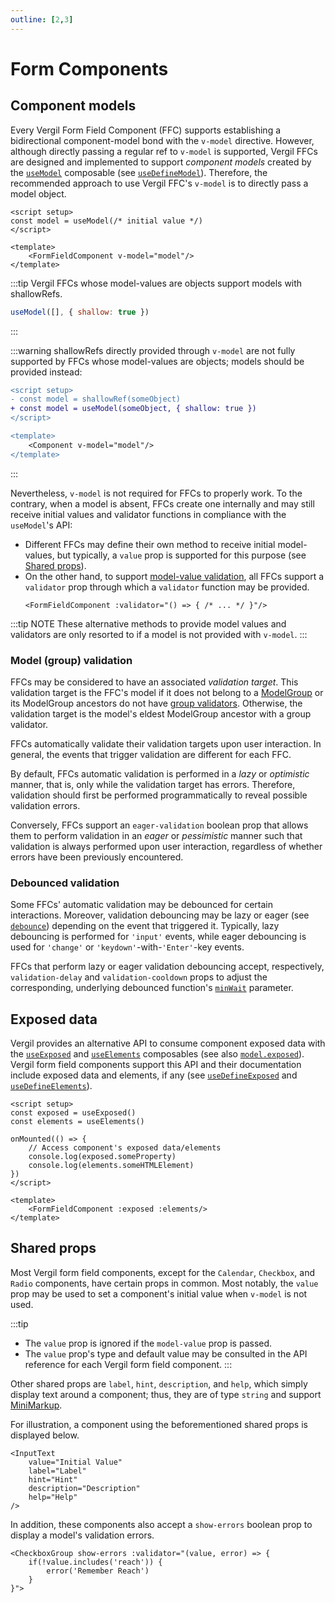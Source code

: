 ```yaml
---
outline: [2,3]
---
```


# Form Components

<script setup>
import { InputText, CheckboxGroup } from '@8ctavio/vergil/components'
import { useModel } from '@8ctavio/vergil'

const planetOptions = {
    earth: 'Earth',
    reach: 'Reach',
    harvest: 'Harvest'
}
const planets = useModel(['earth'], {
    validator(value, error) {
        if(!value.includes('reach')) {
            error('Remember Reach')
        }
    }
})
planets.validate()
</script>

## Component models

Every Vergil Form Field Component (FFC) supports establishing a bidirectional component-model bond with the `v-model` directive. However, although directly passing a regular ref to `v-model` is supported, Vergil FFCs are designed and implemented to support *component models* created by the [`useModel`](/composables/useModel) composable (see [`useDefineModel`](/composables/useDefineModel)). Therefore, the recommended approach to use Vergil FFC's `v-model` is to directly pass a model object.

```vue
<script setup>
const model = useModel(/* initial value */)
</script>

<template>
    <FormFieldComponent v-model="model"/>
</template>
```

:::tip
Vergil FFCs whose model-values are objects support models with shallowRefs.

```js
useModel([], { shallow: true })
```
:::

:::warning
shallowRefs directly provided through `v-model` are not fully supported by FFCs whose model-values are objects; models should be provided instead:

```diff
<script setup>
- const model = shallowRef(someObject)
+ const model = useModel(someObject, { shallow: true })
</script>

<template>
    <Component v-model="model"/>
</template>
```
:::


Nevertheless, `v-model` is not required for FFCs to properly work. To the contrary, when a model is absent, FFCs create one internally and may still receive initial values and validator functions in compliance with the `useModel`'s API:

- Different FFCs may define their own method to receive initial model-values, but typically, a `value` prop is supported for this purpose (see [Shared props](#shared-props)).
- On the other hand, to support [model-value validation](/composables/useModel#validation-and-error-handling), all FFCs support a `validator` prop through which a `validator` function may be provided.
    ```vue
    <FormFieldComponent :validator="() => { /* ... */ }"/>
    ```

:::tip NOTE
These alternative methods to provide model values and validators are only resorted to if a model is not provided with `v-model`.
:::

### Model (group) validation

FFCs may be considered to have an associated *validation target*. This validation target is the FFC's model if it does not belong to a [ModelGroup](/functions/modelgroup) or its ModelGroup ancestors do not have [group validators](/functions/modelgroup#model-group-validation). Otherwise, the validation target is the model's eldest ModelGroup ancestor with a group validator.

FFCs automatically validate their validation targets upon user interaction. In general, the events that trigger validation are different for each FFC.

By default, FFCs automatic validation is performed in a *lazy* or *optimistic* manner, that is, only while the validation target has errors. Therefore, validation should first be performed programmatically to reveal possible validation errors.

Conversely, FFCs support an `eager-validation` boolean prop that allows them to perform validation in an *eager* or *pessimistic* manner such that validation is always performed upon user interaction, regardless of whether errors have been previously encountered.

### Debounced validation

Some FFCs' automatic validation may be debounced for certain interactions. Moreover, validation debouncing may be lazy or eager (see [`debounce`](/functions/utilities#debounce)) depending on the event that triggered it. Typically, lazy debouncing is performed for `'input'` events, while eager debouncing is used for `'change'` or `'keydown'`-with-`'Enter'`-key events.

FFCs that perform lazy or eager validation debouncing accept, respectively, `validation-delay` and `validation-cooldown` props to adjust the corresponding, underlying debounced function's [`minWait`](/functions/utilities#debounce) parameter.

## Exposed data

Vergil provides an alternative API to consume component exposed data with the [`useExposed`](/composables/useExposed) and [`useElements`](/composables/useElements) composables (see also [`model.exposed`](/composables/useModel#model-exposed)). Vergil form field components support this API and their documentation include exposed data and elements, if any (see [`useDefineExposed`](/composables/useDefineExposed) and [`useDefineElements`](/composables/useDefineElements)).

```vue
<script setup>
const exposed = useExposed()
const elements = useElements()

onMounted(() => {
    // Access component's exposed data/elements
    console.log(exposed.someProperty)
    console.log(elements.someHTMLElement)
})
</script>

<template>
    <FormFieldComponent :exposed :elements/>
</template>
```

## Shared props

Most Vergil form field components, except for the `Calendar`, `Checkbox`, and `Radio` components, have certain props in common. Most notably, the `value` prop may be used to set a component's initial value when `v-model` is not used.

:::tip
- The `value` prop is ignored if the `model-value` prop is passed.
- The `value` prop's type and default value may be consulted in the API reference for each Vergil form field component.
:::

Other shared props are `label`, `hint`, `description`, and `help`, which simply display text around a component; thus, they are of type `string` and support [MiniMarkup](/mini-markup).

For illustration, a component using the beforementioned shared props is displayed below.

```vue-html
<InputText
    value="Initial Value"
    label="Label"
    hint="Hint"
    description="Description"
    help="Help"
/>
```

<Demo>
    <InputText
        value="Initial Value"
        label="Label"
        hint="Hint"
        description="Description"
        help="Help"
    />
</Demo>

In addition, these components also accept a `show-errors` boolean prop to display a model's validation errors.

```vue
<CheckboxGroup show-errors :validator="(value, error) => {
    if(!value.includes('reach')) {
        error('Remember Reach')
    }
}">
```

<Demo>
    <CheckboxGroup v-model="planets" :options="planetOptions" show-errors direction="row"/>
</Demo>